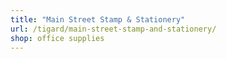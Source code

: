```yaml
---
title: "Main Street Stamp & Stationery"
url: /tigard/main-street-stamp-and-stationery/
shop: office supplies
---
```

